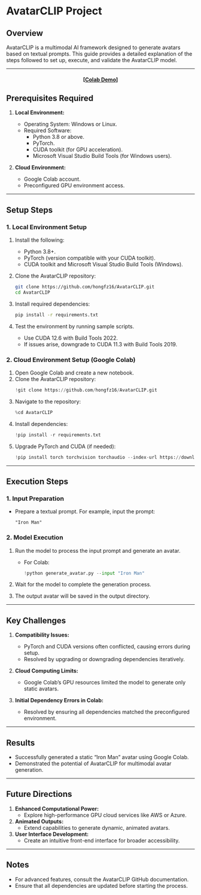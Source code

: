 # AvatarCLIP Project

## Overview
AvatarCLIP is a multimodal AI framework designed to generate avatars based on textual prompts. This guide provides a detailed explanation of the steps followed to set up, execute, and validate the AvatarCLIP model. 

---

<h4 align="center">
  <a href="https://colab.research.google.com/drive/1js37DAVus060jlSfWE2hYcDs_HOPhrkI?usp=sharing#scrollTo=AWs9vh1FJzXP" target='_blank'>[Colab Demo]</a>
</h4>

## Prerequisites Required

1. **Local Environment:**
   - Operating System: Windows or Linux.
   - Required Software:
     - Python 3.8 or above.
     - PyTorch.
     - CUDA toolkit (for GPU acceleration).
     - Microsoft Visual Studio Build Tools (for Windows users).

2. **Cloud Environment:**
   - Google Colab account.
   - Preconfigured GPU environment access.

---

## Setup Steps

### 1. Local Environment Setup

1. Install the following:
   - Python 3.8+.
   - PyTorch (version compatible with your CUDA toolkit).
   - CUDA toolkit and Microsoft Visual Studio Build Tools (Windows).

2. Clone the AvatarCLIP repository:
   ```bash
   git clone https://github.com/hongfz16/AvatarCLIP.git
   cd AvatarCLIP
   ```

3. Install required dependencies:
   ```bash
   pip install -r requirements.txt
   ```

4. Test the environment by running sample scripts.
   - Use CUDA 12.6 with Build Tools 2022.
   - If issues arise, downgrade to CUDA 11.3 with Build Tools 2019.

### 2. Cloud Environment Setup (Google Colab)

1. Open Google Colab and create a new notebook.
2. Clone the AvatarCLIP repository:
   ```python
   !git clone https://github.com/hongfz16/AvatarCLIP.git
   ```
3. Navigate to the repository:
   ```python
   %cd AvatarCLIP
   ```
4. Install dependencies:
   ```python
   !pip install -r requirements.txt
   ```
5. Upgrade PyTorch and CUDA (if needed):
   ```python
   !pip install torch torchvision torchaudio --index-url https://download.pytorch.org/whl/cu118
   ```

---

## Execution Steps

### 1. Input Preparation

- Prepare a textual prompt. For example, input the prompt:
  ```
  "Iron Man"
  ```

### 2. Model Execution

1. Run the model to process the input prompt and generate an avatar.
   - For Colab:
     ```python
     !python generate_avatar.py --input "Iron Man"
     ```

2. Wait for the model to complete the generation process.
3. The output avatar will be saved in the output directory.

---

## Key Challenges

1. **Compatibility Issues:**
   - PyTorch and CUDA versions often conflicted, causing errors during setup.
   - Resolved by upgrading or downgrading dependencies iteratively.

2. **Cloud Computing Limits:**
   - Google Colab’s GPU resources limited the model to generate only static avatars.

3. **Initial Dependency Errors in Colab:**
   - Resolved by ensuring all dependencies matched the preconfigured environment.

---

## Results

- Successfully generated a static “Iron Man” avatar using Google Colab.
- Demonstrated the potential of AvatarCLIP for multimodal avatar generation.

---

## Future Directions

1. **Enhanced Computational Power:**
   - Explore high-performance GPU cloud services like AWS or Azure.
2. **Animated Outputs:**
   - Extend capabilities to generate dynamic, animated avatars.
3. **User Interface Development:**
   - Create an intuitive front-end interface for broader accessibility.

---

## Notes
- For advanced features, consult the AvatarCLIP GitHub documentation.
- Ensure that all dependencies are updated before starting the process.
